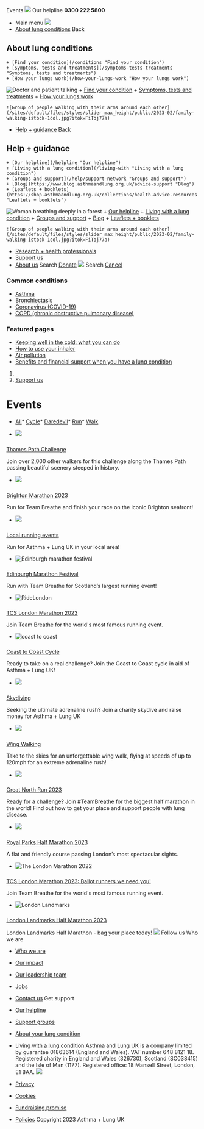 
Events
 [![](/themes/custom/asthma-lung-uk/images/aluk-logo.png)](/ "Homepage")
 Our helpline **0300 222 5800**
* Main menu
![](/wingsuit/asthma-lung-uk/images/aluk-logo.png)
* [About lung conditions](#about "About lung conditions")
 Back
 
## About lung conditions
	+ [Find your condition](/conditions "Find your condition")
	+ [Symptoms, tests and treatments](/symptoms-tests-treatments "Symptoms, tests and treatments")
	+ [How your lungs work](/how-your-lungs-work "How your lungs work")
![Doctor and patient talking](/sites/default/files/styles/slider_max_height/public/2023-02/119589.jpg?itok=IfMKqhqJ)
	+ [Find your condition](/conditions)
	+ [Symptoms, tests and treatments](/symptoms-tests-treatments)
	+ [How your lungs work](/how-your-lungs-work)
	
	
	![Group of people walking with their arms around each other](/sites/default/files/styles/slider_max_height/public/2023-02/family-walking-istock-1col.jpg?itok=FiToj77a)
* [Help + guidance](#get-support "Help + guidance")
 Back
 
## Help + guidance
	+ [Our helpline](/helpline "Our helpline")
	+ [Living with a lung condition](/living-with "Living with a lung condition")
	+ [Groups and support](/help/support-network "Groups and support")
	+ [Blog](https://www.blog.asthmaandlung.org.uk/advice-support "Blog")
	+ [Leaflets + booklets](https://shop.asthmaandlung.org.uk/collections/health-advice-resources "Leaflets + booklets")
![Woman breathing deeply in a forest](/sites/default/files/styles/slider_max_height/public/2023-02/A%2BLUK%20Generic73.jpg?itok=IY-jWei3)
	+ [Our helpline](/helpline)
	+ [Living with a lung condition](/living-with)
	+ [Groups and support](/help/support-network)
	+ [Blog](https://www.blog.asthmaandlung.org.uk/advice-support)
	+ [Leaflets + booklets](https://shop.asthmaandlung.org.uk/collections/health-advice-resources "Leaflets and booklets about lung conditions")
	
	
	![Group of people walking with their arms around each other](/sites/default/files/styles/slider_max_height/public/2023-02/family-walking-istock-1col.jpg?itok=FiToj77a)
* [Research + health professionals](/research-health-professionals "Research + health professionals")
* [Support us](/support-us "Support us")
* [About us](/about-us "About us")
Search
[Donate](https://action.asthmaandlung.org.uk/page/99720/donate/1?ea_tracking_id=General_WebsiteALUK_Header_Regular "Donate") 
 [![](/themes/custom/asthma-lung-uk/images/aluk-logo.png)](/ "Homepage")
Search
[Cancel](#)
### Common conditions
* [Asthma](/conditions/asthma)
* [Bronchiectasis](/conditions/bronchiectasis)
* [Coronavirus (COVID-19)](/conditions/coronavirus)
* [COPD (chronic obstructive pulmonary disease)](/conditions/copd-chronic-obstructive-pulmonary-disease)
### Featured pages
* [Keeping well in the cold: what you can do](/living-with/cold-weather)
* [How to use your inhaler](/living-with/inhaler-videos)
* [Air pollution](/living-with/air-pollution)
* [Benefits and financial support when you have a lung condition](/living-with/benefits)
1. 
3. [Support us](/support-us)
# Events
* [All](/support-us/events)* [Cycle](/support-us/events?field_event_type_target_id=277)* [Daredevil](/support-us/events?field_event_type_target_id=276)* [Run](/support-us/events?field_event_type_target_id=275)* [Walk](/support-us/events?field_event_type_target_id=278)
 
- ![](/sites/default/files/styles/listing_image_mobile_x1/public/thames%20path.jpg?h=bfa41935&itok=MtgAeMZz)
### 
 [Thames Path Challenge](/support-us/events/walk/thames-path-challenge)
 
 Join over 2,000 other walkers for this challenge along the Thames Path passing beautiful scenery steeped in history.
- ![](/sites/default/files/styles/listing_image_mobile_x1/public/ALUKLLHM0002.jpg?h=b563e71a&itok=G-CfoxZk)
### 
 [Brighton Marathon 2023](/support-us/events/run/brighton-marathon-2023)
 
 Run for Team Breathe and finish your race on the iconic Brighton seafront!
- ![](/sites/default/files/styles/listing_image_mobile_x1/public/ALUKLLHM0047.jpg?h=c368fb60&itok=xOesdHgi)
### 
 [Local running events](/support-us/events/run/local-events)
 
 Run for Asthma + Lung UK in your local area!
- ![Edinburgh marathon festival](/sites/default/files/styles/listing_image_mobile_x1/public/emfimage7.jpg?h=c11c9c1d&itok=uY8XwlxF)
### 
 [Edinburgh Marathon Festival](/support-us/events/run/edinburgh-marathon-festival)
 
 Run with Team Breathe for Scotland’s largest running event!
- ![RideLondon](/sites/default/files/styles/listing_image_mobile_x1/public/ALUKLLHM0018.jpg?h=819b6731&itok=Z0zhXiY3 "RideLondon")
### 
 [TCS London Marathon 2023](/support-us/events/run/tcs-london-marathon-2023)
 
 Join Team Breathe for the world's most famous running event.
- ![coast to coast](/sites/default/files/styles/listing_image_mobile_x1/public/c2c.PNG?h=b0f6b143&itok=uE-9JiXl)
### 
 [Coast to Coast Cycle](/support-us/events/cycle/coast-coast-cycle)
 
 Ready to take on a real challenge? Join the Coast to Coast cycle in aid of Asthma + Lung UK!
- ![](/sites/default/files/styles/listing_image_mobile_x1/public/Penny%20Woods%20skydive.jpg?h=34e43602&itok=GCnLjMFv)
### 
 [Skydiving](/support-us/events/daredevil/skydiving)
 
 Seeking the ultimate adrenaline rush? Join a charity skydive and raise money for Asthma + Lung UK
- ![](/sites/default/files/styles/listing_image_mobile_x1/public/Wing%20Walking%20Web%20Photo.jpg?h=83242721&itok=qMbPntAa)
### 
 [Wing Walking](/support-us/events/daredevil/wing-walking)
 
 Take to the skies for an unforgettable wing walk, flying at speeds of up to 120mph for an extreme adrenaline rush!
- ![](/sites/default/files/styles/listing_image_mobile_x1/public/ALUKLLHM0047.jpg?h=c368fb60&itok=xOesdHgi)
### 
 [Great North Run 2023](/support-us/events/run/great-north-run-2023)
 
 Ready for a challenge? Join #TeamBreathe for the biggest half marathon in the world! Find out how to get your place and support people with lung disease.
- ![](/sites/default/files/styles/listing_image_mobile_x1/public/ALUKLLHM0009.jpg?h=d7abf762&itok=1S3gvuI4)
### 
 [Royal Parks Half Marathon 2023](/support-us/events/run/royal-parks-half-marathon-2023)
 
 A flat and friendly course passing London’s most spectacular sights.
- ![The London Marathon 2022 ](/sites/default/files/styles/listing_image_mobile_x1/public/ALUKLLHM0010_0.jpg?h=d59501ff&itok=AcCQWNsT "The London Marathon 2022 ")
### 
 [TCS London Marathon 2023: Ballot runners we need you!](/support-us/events/run/tcs-london-marathon-2023-ballot-runners-we-need-you)
 
 Join Team Breathe for the world's most famous running event.
- ![London Landmarks](/sites/default/files/styles/listing_image_mobile_x1/public/2023-02/London-Landmarks-22.jpg?h=e41aa19e&itok=hzoT6RXm)
### 
 [London Landmarks Half Marathon 2023](/support-us/events/run/london-landmarks-half-marathon-2023)
 
 London Landmarks Half Marathon - bag your place today!
 [![](/sites/default/files/2023-01/footer-logo%20%281%29.png)](/ "Homepage")
Follow us
 Who we are
 
* [Who we are](/about-us/who-we-are)
* [Our impact](/about-us/our-impact)
* [Our leadership team](/about-us/our-leadership-team)
* [Jobs](/work-us)
* [Contact us](/about-us/contact-us)
 Get support
 
* [Our helpline](/helpline)
* [Support groups](/help/support-network)
* [About your lung condition](/conditions)
* [Living with a lung condition](/living-with)
Asthma and Lung UK is a company limited by guarantee 01863614 (England and Wales). VAT number 648 8121 18.
Registered charity in England and Wales (326730), Scotland (SC038415) and the Isle of Man (1177). Registered office: 18 Mansell Street, London, E1 8AA.
[![](/sites/default/files/2023-01/reg-logo%20%281%29.png)](https://www.fundraisingregulator.org.uk)
![]()
![]()
* [Privacy](/privacy-policy)
* [Cookies](/cookies-how-we-use-them)
* [Fundraising promise](/fundraising-promise)
* [Policies](/about-us/policies)
 Copyright 2023 Asthma + Lung UK
 
